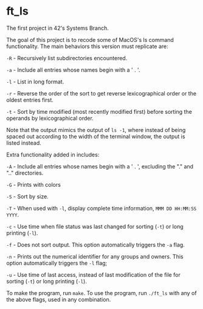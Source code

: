 # ft_ls
The first project in 42's Systems Branch.

The goal of this project is to recode some of MacOS's ls command functionality.  The main behaviors this version must replicate are:

`-R` - Recursively list subdirectories encountered.

`-a` - Include all entries whose names begin with a ' . '.

`-l` - List in long format.

`-r` - Reverse the order of the sort to get reverse lexicographical order or the oldest entries first.

`-t` - Sort by time modified (most recently modified first) before sorting the operands by lexicographical order.

Note that the output mimics the output of `ls -1`, where instead of being spaced out according to the width of the terminal window, the output is listed instead.

Extra functionality added in includes:

`-A` - Include all entries whose names begin with a ' . ', excluding the "." and ".." directories.

`-G` - Prints with colors

`-S` - Sort by size.

`-T` - When used with `-l`, display complete time information, `MMM DD HH:MM:SS YYYY`.

`-c` - Use time when file status was last changed for sorting (`-t`) or long printing (`-l`).

`-f` - Does not sort output.  This option automatically triggers the `-a` flag.

`-n` - Prints out the numerical identifier for any groups and owners.  This option automatically triggers the `-l` flag;

`-u` - Use time of last access, instead of last modification of the file for sorting (`-t`) or long printing (`-l`).

To make the program, run `make`.
To use the program, run `./ft_ls` with any of the above flags, used in any combination.
